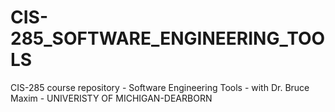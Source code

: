# CIS-285_SOFTWARE_ENGINEERING_TOOLS

CIS-285 course repository - Software Engineering Tools - with Dr. Bruce Maxim - UNIVERISTY OF MICHIGAN-DEARBORN
